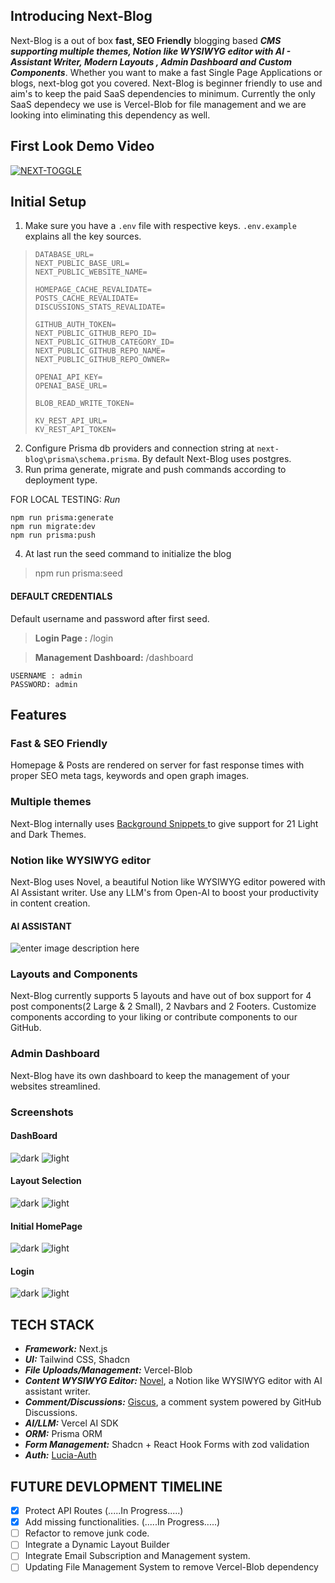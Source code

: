 ## Introducing Next-Blog

Next-Blog is a out of box **fast, SEO Friendly** blogging based ***CMS supporting multiple themes, Notion like WYSIWYG editor with AI - Assistant Writer, Modern Layouts , Admin Dashboard and Custom Components***. Whether you want to make a fast Single Page Applications or blogs, next-blog got you covered. Next-Blog is beginner friendly to use and aim's to keep the paid SaaS dependencies to minimum. Currently the only SaaS dependecy we use is Vercel-Blob for file management and we are looking into eliminating this dependency as well.
## First Look Demo Video
[![NEXT-TOGGLE](https://img.youtube.com/vi/XFdW18MOubU/0.jpg)](https://www.youtube.com/watch?v=XFdW18MOubU)

## Initial Setup

 1. Make sure you have a `.env` file with respective keys. `.env.example` explains all the key sources.

>     DATABASE_URL=
>     NEXT_PUBLIC_BASE_URL=
>     NEXT_PUBLIC_WEBSITE_NAME=
>     
>     HOMEPAGE_CACHE_REVALIDATE=
>     POSTS_CACHE_REVALIDATE=
>     DISCUSSIONS_STATS_REVALIDATE=
>     
>     GITHUB_AUTH_TOKEN=
>     NEXT_PUBLIC_GITHUB_REPO_ID=
>     NEXT_PUBLIC_GITHUB_CATEGORY_ID=
>     NEXT_PUBLIC_GITHUB_REPO_NAME=
>     NEXT_PUBLIC_GITHUB_REPO_OWNER=
>     
>     OPENAI_API_KEY=
>     OPENAI_BASE_URL=
>     
>     BLOB_READ_WRITE_TOKEN=
>     
>     KV_REST_API_URL=
>     KV_REST_API_TOKEN=

2. Configure Prisma db providers and connection string at `next-blog\prisma\schema.prisma`. By default Next-Blog uses postgres.
3. Run prima generate, migrate and push commands according to deployment type.

FOR LOCAL TESTING:
*Run*

    npm run prisma:generate
    npm run migrate:dev
    npm run prisma:push

4. At last run the seed command to initialize the blog

> npm run prisma:seed

#### DEFAULT CREDENTIALS
Default username and password after first seed.

> **Login Page :** /login


> **Management Dashboard:** /dashboard

    USERNAME : admin
    PASSWORD: admin


## Features 

### Fast & SEO Friendly

Homepage & Posts are rendered on server for fast response times with proper SEO meta tags, keywords and open graph images.

### Multiple themes

Next-Blog internally uses [Background Snippets ](https://github.com/ibelick/background-snippets)to give support for 21 Light and Dark Themes.

### Notion like WYSIWYG editor

Next-Blog uses Novel, a beautiful Notion like WYSIWYG editor powered with AI Assistant writer. Use any LLM's from Open-AI to boost your productivity in content creation.
#### AI ASSISTANT
![enter image description here](https://i.ibb.co/CbvQNFM/AI.png)

### Layouts and Components

Next-Blog currently supports 5 layouts and have out of box support for 4 post components(2 Large & 2 Small), 2 Navbars and 2 Footers. Customize components according to your liking or contribute components to our GitHub.

### Admin Dashboard

Next-Blog have its own dashboard to keep the management of your websites streamlined.
### Screenshots

#### DashBoard
![dark](https://i.ibb.co/J2V7D0N/dark.png)
![light](https://i.ibb.co/JmkMxtD/light.png)

#### Layout Selection
![dark](https://i.ibb.co/X230KR0/dark.png)
![light](https://i.ibb.co/WBJGXVD/light.png)

#### Initial HomePage
![dark](https://i.ibb.co/3h42Fhd/dark.png)
![light](https://i.ibb.co/rcgSG3M/light.png)

#### Login
![dark](https://i.ibb.co/H45VJnn/dark.png)
![light](https://i.ibb.co/HKJJhkt/light.png)



## TECH STACK

- ***Framework:*** Next.js
- ***UI:*** Tailwind CSS, Shadcn
- ***File Uploads/Management:*** Vercel-Blob
- ***Content WYSIWYG Editor:*** [Novel](https://github.com/steven-tey/novel), a Notion like WYSIWYG editor with AI assistant writer.
- ***Comment/Discussions:*** [Giscus](https://github.com/giscus/giscus), a comment system powered by GitHub Discussions.
- ***AI/LLM:***  Vercel AI SDK
- ***ORM:***  Prisma ORM
- ***Form Management:*** Shadcn + React Hook Forms with zod validation
- ***Auth:*** [Lucia-Auth](https://github.com/lucia-auth/lucia)


## FUTURE DEVLOPMENT TIMELINE

 - [x] Protect API Routes (.....In Progress.....)
 - [x] Add missing functionalities. (.....In Progress.....)
 - [ ] Refactor to remove junk code.
 - [ ] Integrate a Dynamic Layout Builder
 - [ ] Integrate Email Subscription and Management system.
 - [ ] Updating File Management System to remove Vercel-Blob dependency
